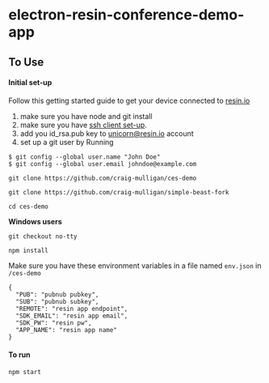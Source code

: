 # electron-resin-conference-demo-app

## To Use

#### Initial set-up
Follow this getting started guide to get your device connected to [resin.io](https://resin.io/)

1. make sure you have node and git install
2. make sure you have [ssh client set-up](https://help.github.com/articles/generating-ssh-keys/).
3. add you id_rsa.pub key to unicorn@resin.io account
4. set up a git user by Running
```
$ git config --global user.name "John Doe"
$ git config --global user.email johndoe@example.com
```

```
git clone https://github.com/craig-mulligan/ces-demo
```
```
git clone https://github.com/craig-mulligan/simple-beast-fork
```

```
cd ces-demo
```

**Windows users**
```
git checkout no-tty
```

```
npm install
```

Make sure you have these environment variables in a file named `env.json` in `/ces-demo`
```
{
  "PUB": "pubnub pubkey",
  "SUB": "pubnub subkey",
  "REMOTE": "resin app endpoint",
  "SDK_EMAIL": "resin app email",
  "SDK_PW": "resin pw",
  "APP_NAME": "resin app name"
}
```

#### To run
```
npm start
```
